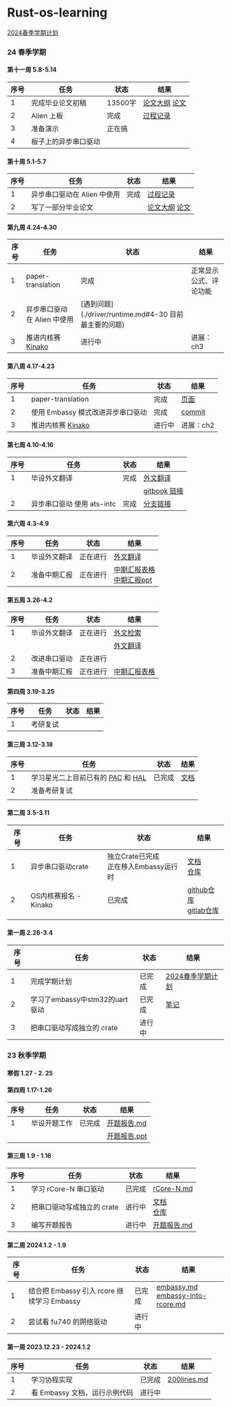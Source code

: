 # Rust-os-learning

[2024春季学期计划](./plan/2024春季学期计划-v1-0305.md)



### 24 春季学期

#### 第十一周 5.8-5.14

| 序号 | 任务                 | 状态    | 结果                                                         |
| ---- | -------------------- | ------- | ------------------------------------------------------------ |
| 1    | 完成毕业论文初稿     | 13500字 | [论文大纲](https://github.com/BITcyman/Rust-os-learning/blob/main/report/paper/paper-outline.md)    [论文](https://github.com/BITcyman/Rust-os-learning/tree/main/report/paper) |
| 2    | Alien 上板           | 完成    | [过程记录](./board/starfive.md)                              |
| 3    | 准备演示             | 正在搞  |                                                              |
| 4    | 板子上的异步串口驱动 |         |                                                              |



#### 第十周 5.1-5.7

| 序号 | 任务                        | 状态 | 结果                                                         |
| ---- | --------------------------- | ---- | ------------------------------------------------------------ |
| 1    | 异步串口驱动在 Alien 中使用 | 完成 | [过程记录](./driver/runtime.md)                              |
| 2    | 写了一部分毕业论文          |      | [论文大纲](https://github.com/BITcyman/Rust-os-learning/blob/main/report/paper/paper-outline.md)    [论文](https://github.com/BITcyman/Rust-os-learning/tree/main/report/paper) |



#### 第九周 4.24-4.30

| 序号 | 任务                                                         | 状态           | 结果                   |
| ---- | ------------------------------------------------------------ | -------------- | ---------------------- |
| 1    | paper-translation                                            | 完成           | 正常显示公式、评论功能 |
| 2    | 异步串口驱动在 Alien 中使用                                  | [遇到问题](./driver/runtime.md#4-30 目前最主要的问题) |                        |
| 3    | 推进内核赛 [Kinako](https://github.com/BITcyman/OSKernel2024-Kinako) | 进行中  | 进展：ch3              |



#### 第八周 4.17-4.23

| 序号 | 任务                                                         | 状态   | 结果                                                         |
| ---- | ------------------------------------------------------------ | ------ | ------------------------------------------------------------ |
| 1    | paper-translation                                            | 完成   | [页面](https://cyman-paper-translation.github.io/main-page/) |
| 2    | 使用 Embassy 模式改进异步串口驱动                            | 完成   | [commit](https://github.com/BITcyman/async-uart-driver/commit/3d1265d17e6b2d6e1ce8df351f6e6d19d04136ce) |
| 3    | 推进内核赛 [Kinako](https://github.com/BITcyman/OSKernel2024-Kinako) | 进行中 | 进展：ch2                                                    |




#### 第七周 4.10-4.16

| 序号 | 任务                       | 状态 | 结果                                                         |
| ---- | -------------------------- | ---- | ------------------------------------------------------------ |
| 1    | 毕设外文翻译               | 完成 | [外文翻译](./report/文献翻译.md)                             |
|      |                            |      | [gitbook 链接](https://lins-organization-5.gitbook.io/translations/) |
| 2    | 异步串口驱动 使用 ats-intc | 完成 | [分支链接](https://github.com/BITcyman/async-uart-driver/tree/ats-ints) |



#### 第六周 4.3-4.9

| 序号 | 任务                     | 状态     | 结果                                                         |
| ---- | ------------------------ | -------- | ------------------------------------------------------------ |
| 1    | 毕设外文翻译             | 正在进行 | [外文翻译](./report/文献翻译.md)                             |
| 2    | 准备中期汇报             | 正在进行 | [中期汇报表格](./report/中期汇报表格.md)<br />[中期汇报ppt](./report/毕业设计中期报告.pptx) |



#### 第五周 3.26-4.2

| 序号 | 任务         | 状态     | 结果                             |
| ---- | ------------ | -------- | -------------------------------- |
| 1    | 毕设外文翻译 | 正在进行 | [外文检索](./report/外文检索.md) |
|  |  |  | [外文翻译](./report/文献翻译.docx) |
| 2    | 改进串口驱动 | 正在进行 |                                  |
| 3    | 准备中期汇报 | 正在进行 | [中期汇报表格](./report/中期汇报表格.md)  |

#### 第四周 3.19-3.25

| 序号 | 任务     | 状态 | 结果 |
| ---- | -------- | ---- | ---- |
| 1    | 考研复试 |      |      |

#### 第三周 3.12-3.18

| 序号 | 任务                                                         | 状态   | 结果                       |
| ---- | ------------------------------------------------------------ | ------ | -------------------------- |
| 1    | 学习星光二上目前已有的 [PAC](https://codeberg.org/weathered-steel/jh71xx-pac) 和 [HAL](https://codeberg.org/weathered-steel/jh71xx-hal) | 已完成 | [文档](./Vision_Five2.md) |
| 2    | 准备考研复试                                                 |        |                            |
|      |                                                              |        |                            |

#### 第二周 3.5-3.11

| 序号 | 任务                  | 状态                                       | 结果                                                         |
| ---- | --------------------- | ------------------------------------------ | ------------------------------------------------------------ |
| 1    | 异步串口驱动crate     | 独立Crate已完成<br />正在移入Embassy运行时 | [文档](./driver/uart-crate.md)<br />[仓库](https://github.com/BITcyman/async-uart-driver) |
| 2    | OS内核赛报名 - Kinako | 已完成                                     | [github仓库](https://github.com/BITcyman/OSKernel2024-Kinako)<br />[gitlab仓库](https://gitlab.eduxiji.net/T202410007992527/oskernel2024-kinako) |
|      |                       |                                            |                                                              |

#### 第一周 2.26-3.4

| 序号 | 任务                           | 状态   | 结果                                                   |
| ---- | ------------------------------ | ------ | ------------------------------------------------------ |
| 1    | 完成学期计划                   | 已完成 | [2024春季学期计划](./plan/2024春季学期计划-v1-0305.md) |
| 2    | 学习了embassy中stm32的uart驱动 | 已完成 | [笔记](./embassy/embassy_uart.md)                      |
| 3    | 把串口驱动写成独立的 crate     | 进行中 |                                                        |



### 23 秋季学期

#### 寒假  1.27 - 2. 25

#### 第四周 1.17-1.26

| 序号 | 任务         | 状态   | 结果                                           |
| ---- | ------------ | ------ | ---------------------------------------------- |
| 1    | 毕设开题工作 | 已完成 | [开题报告.md](./report/毕业设计开题报告.docx)  |
|      |              |        | [开题报告.ppt](./report/毕业设计开题报告.pptx) |

#### 第三周 1.9 - 1.16

| 序号 | 任务                       | 状态   | 结果                                                         |
| ---- | -------------------------- | ------ | ------------------------------------------------------------ |
| 1    | 学习 rCore-N 串口驱动      | 已完成 | [rCore-N.md](rCore-N.md)                                     |
| 2    | 把串口驱动写成独立的 crate | 进行中 | [文档](./driver/uart-crate.md)<br />[仓库](https://github.com/BITcyman/async-uart-driver) |
| 3    | 编写开题报告               | 进行中 | [开题报告.md](./report/毕业设计开题报告.docx)                |

#### 第二周 2024.1.2 - 1.9

| 序号 | 任务                                       | 状态   | 结果                                                         |
| ---- | ------------------------------------------ | ------ | ------------------------------------------------------------ |
| 1    | 结合把 Embassy 引入 rcore 继续学习 Embassy | 已完成 | [embassy.md](./embassy/embassy.md)<br />[embassy-into-rcore.md](./embassy/embassy-into-rcore.md) |
| 2    | 尝试看 fu740 的网络驱动                    | 进行中 |                                                              |

#### 第一周 2023.12.23 - 2024.1.2

| 序号 | 任务                          | 状态   | 结果                                     |
| ---- | ----------------------------- | ------ | ---------------------------------------- |
| 1    | 学习协程实现                  | 已完成 | [200lines.md](./rust-future/200lines.md) |
| 2    | 看 Embassy 文档，运行示例代码 | 进行中 |                                          |





